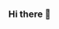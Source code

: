 ### Hi there 👋

<!--
**Burakkepuc/Burakkepuc** is a ✨ _special_ ✨ repository because its `README.md` (this file) appears on your GitHub profile.

Here are some ideas to get you started:

- 🔭 I’m currently Studying In Istanbul Aydın University as Software engineering students
- 🌱 I’m currently learning C# and OOP
- 🤔 I’m looking for help with the ones who knows about programming
- 💬 Ask me about anything


### Connect with me:

[<img align="left" alt="burak | Twitter" width="22px" src="https://cdn.jsdelivr.net/npm/simple-icons@v3/icons/twitter.svg" />] [https://twitter.com/cokdegisigim]
[<img align="left" alt="burak | LinkedIn" width="22px" src="https://cdn.jsdelivr.net/npm/simple-icons@v3/icons/linkedin.svg" />] [https://www.linkedin.com/in/burakkepuc/]

